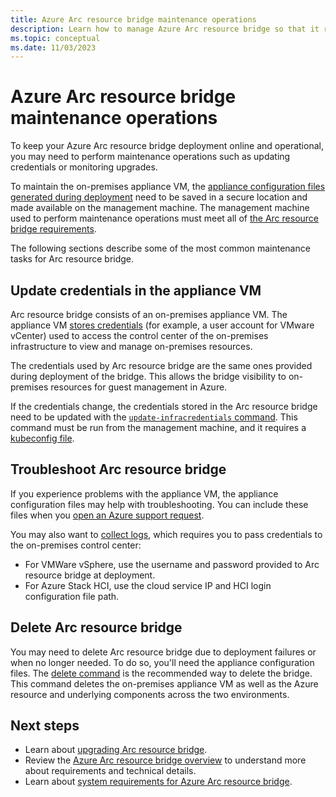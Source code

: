 ```yaml
---
title: Azure Arc resource bridge maintenance operations
description: Learn how to manage Azure Arc resource bridge so that it remains online and operational.
ms.topic: conceptual
ms.date: 11/03/2023
---
```


# Azure Arc resource bridge maintenance operations

To keep your Azure Arc resource bridge deployment online and operational, you may need to perform maintenance operations such as updating credentials or monitoring upgrades.

To maintain the on-premises appliance VM, the [appliance configuration files generated during deployment](deploy-cli.md#az-arcappliance-createconfig) need to be saved in a secure location and made available on the management machine. The management machine used to perform maintenance operations must meet all of [the Arc resource bridge requirements](system-requirements.md).  

The following sections describe some of the most common maintenance tasks for Arc resource bridge.

## Update credentials in the appliance VM

Arc resource bridge consists of an on-premises appliance VM. The appliance VM [stores credentials](system-requirements.md#user-account-and-credentials) (for example, a user account for VMware vCenter) used to access the control center of the on-premises infrastructure to view and manage on-premises resources.

The credentials used by Arc resource bridge are the same ones provided during deployment of the bridge. This allows the bridge visibility to on-premises resources for guest management in Azure.

If the credentials change, the credentials stored in the Arc resource bridge need to be updated with the [`update-infracredentials` command](/cli/azure/arcappliance/update-infracredentials). This command must be run from the management machine, and it requires a [kubeconfig file](system-requirements.md#kubeconfig).

## Troubleshoot Arc resource bridge

If you experience problems with the appliance VM, the appliance configuration files may help with troubleshooting. You can include these files when you [open an Azure support request](../../azure-portal/supportability/how-to-create-azure-support-request.md).

You may also want to [collect logs](/cli/azure/arcappliance/logs#az-arcappliance-logs-vmware), which requires you to pass credentials to the on-premises control center:

- For VMWare vSphere, use the username and password provided to Arc resource bridge at deployment.
- For Azure Stack HCI, use the cloud service IP and HCI login configuration file path.

## Delete Arc resource bridge

You may need to delete Arc resource bridge due to deployment failures or when no longer needed. To do so, you'll need the appliance configuration files. The [delete command](deploy-cli.md#az-arcappliance-delete) is the recommended way to delete the bridge. This command deletes the on-premises appliance VM as well as the Azure resource and underlying components across the two environments.

## Next steps

- Learn about [upgrading Arc resource bridge](upgrade.md).
- Review the [Azure Arc resource bridge overview](overview.md) to understand more about requirements and technical details.
- Learn about [system requirements for Azure Arc resource bridge](system-requirements.md).
